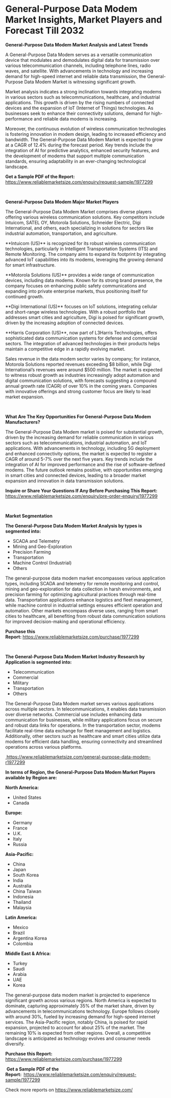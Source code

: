 <p><h1>General-Purpose Data Modem Market Insights, Market Players and Forecast Till 2032</h1></p><p><strong>General-Purpose Data Modem Market Analysis and Latest Trends</strong></p>
<p><p>A General-Purpose Data Modem serves as a versatile communication device that modulates and demodulates digital data for transmission over various telecommunication channels, including telephone lines, radio waves, and satellite. With advancements in technology and increasing demand for high-speed internet and reliable data transmission, the General-Purpose Data Modem Market is witnessing significant growth. </p><p>Market analysis indicates a strong inclination towards integrating modems in various sectors such as telecommunications, healthcare, and industrial applications. This growth is driven by the rising numbers of connected devices and the expansion of IoT (Internet of Things) technologies. As businesses seek to enhance their connectivity solutions, demand for high-performance and reliable data modems is increasing.</p><p>Moreover, the continuous evolution of wireless communication technologies is fostering innovation in modem design, leading to increased efficiency and bandwidth. The General-Purpose Data Modem Market is expected to grow at a CAGR of 12.4% during the forecast period. Key trends include the integration of AI for predictive analytics, enhanced security features, and the development of modems that support multiple communication standards, ensuring adaptability in an ever-changing technological landscape.</p></p>
<p><strong>Get a Sample PDF of the Report:&nbsp;</strong> <a href="https://www.reliablemarketsize.com/enquiry/request-sample/1977299?utm_campaign=3511&utm_medium=2&utm_source=Github&utm_content=ia&utm_term=08042025&utm_id=general-purpose-data-modem">https://www.reliablemarketsize.com/enquiry/request-sample/1977299</a></p>
<p>&nbsp;</p>
<p><strong>General-Purpose Data Modem Major Market Players</strong></p>
<p><p>The General-Purpose Data Modem Market comprises diverse players offering various wireless communication solutions. Key competitors include Intuicom, SATEL OY, Motorola Solutions, Schneider Electric, Digi International, and others, each specializing in solutions for sectors like industrial automation, transportation, and agriculture.</p><p>**Intuicom (US)** is recognized for its robust wireless communication technologies, particularly in Intelligent Transportation Systems (ITS) and Remote Monitoring. The company aims to expand its footprint by integrating advanced IoT capabilities into its modems, leveraging the growing demand for smart infrastructure.</p><p>**Motorola Solutions (US)** provides a wide range of communication devices, including data modems. Known for its strong brand presence, the company focuses on enhancing public safety communications and expanding into private enterprise markets, thus positioning itself for continued growth.</p><p>**Digi International (US)** focuses on IoT solutions, integrating cellular and short-range wireless technologies. With a robust portfolio that addresses smart cities and agriculture, Digi is poised for significant growth, driven by the increasing adoption of connected devices.</p><p>**Harris Corporation (US)**, now part of L3Harris Technologies, offers sophisticated data communication systems for defense and commercial sectors. The integration of advanced technologies in their products helps maintain a competitive edge in a rapidly evolving market.</p><p>Sales revenue in the data modem sector varies by company; for instance, Motorola Solutions reported revenues exceeding $8 billion, while Digi International’s revenues were around $500 million. The market is expected to witness robust growth as industries increasingly adopt automation and digital communication solutions, with forecasts suggesting a compound annual growth rate (CAGR) of over 10% in the coming years. Companies with innovative offerings and strong customer focus are likely to lead market expansion.</p></p>
<p>&nbsp;</p>
<p><strong>What Are The Key Opportunities For General-Purpose Data Modem Manufacturers?</strong></p>
<p><p>The General-Purpose Data Modem market is poised for substantial growth, driven by the increasing demand for reliable communication in various sectors such as telecommunications, industrial automation, and IoT applications. With advancements in technology, including 5G deployment and enhanced connectivity options, the market is expected to register a CAGR of around 5-7% over the next five years. Key trends include the integration of AI for improved performance and the rise of software-defined modems. The future outlook remains positive, with opportunities emerging in smart cities and connected devices, leading to a broader market expansion and innovation in data transmission solutions.</p></p>
<p><strong>Inquire or Share Your Questions If Any Before Purchasing This Report:</strong> <a href="https://www.reliablemarketsize.com/enquiry/pre-order-enquiry/1977299?utm_campaign=3511&utm_medium=2&utm_source=Github&utm_content=ia&utm_term=08042025&utm_id=general-purpose-data-modem">https://www.reliablemarketsize.com/enquiry/pre-order-enquiry/1977299</a></p>
<p>&nbsp;</p>
<p><strong>Market Segmentation</strong></p>
<p><strong>The General-Purpose Data Modem Market Analysis by types is segmented into:</strong></p>
<p><ul><li>SCADA and Telemetry</li><li>Mining and Geo-Exploration</li><li>Precision Farming</li><li>Transportation</li><li>Machine Control (Industrial)</li><li>Others</li></ul></p>
<p><p>The general-purpose data modem market encompasses various application types, including SCADA and telemetry for remote monitoring and control, mining and geo-exploration for data collection in harsh environments, and precision farming for optimizing agricultural practices through real-time data. Transportation applications enhance logistics and fleet management, while machine control in industrial settings ensures efficient operation and automation. Other markets encompass diverse uses, ranging from smart cities to healthcare, all benefiting from robust data communication solutions for improved decision-making and operational efficiency.</p></p>
<p><strong>Purchase this Report:&nbsp;</strong><a href="https://www.reliablemarketsize.com/purchase/1977299?utm_campaign=3511&utm_medium=2&utm_source=Github&utm_content=ia&utm_term=08042025&utm_id=general-purpose-data-modem">https://www.reliablemarketsize.com/purchase/1977299</a></p>
<p>&nbsp;</p>
<p><strong>The General-Purpose Data Modem Market Industry Research by Application is segmented into:</strong></p>
<p><ul><li>Telecommunication</li><li>Commercial</li><li>Military</li><li>Transportation</li><li>Others</li></ul></p>
<p><p>The General-Purpose Data Modem market serves various applications across multiple sectors. In telecommunications, it enables data transmission over diverse networks. Commercial use includes enhancing data communication for businesses, while military applications focus on secure and robust data links for operations. In the transportation sector, modems facilitate real-time data exchange for fleet management and logistics. Additionally, other sectors such as healthcare and smart cities utilize data modems for efficient data handling, ensuring connectivity and streamlined operations across various platforms.</p></p>
<p><a href="https://www.reliablemarketsize.com/general-purpose-data-modem-r1977299?utm_campaign=3511&utm_medium=2&utm_source=Github&utm_content=ia&utm_term=08042025&utm_id=general-purpose-data-modem">&nbsp;https://www.reliablemarketsize.com/general-purpose-data-modem-r1977299</a></p>
<p><strong>In terms of Region, the General-Purpose Data Modem Market Players available by Region are:</strong></p>
<p>
    <p> <strong> North America: </strong>
        <ul>
            <li>United States</li>
            <li>Canada</li>
        </ul>
        </p> 
    <p> <strong> Europe: </strong>
        <ul>
            <li>Germany</li>
            <li>France</li>
            <li>U.K.</li>
            <li>Italy</li>
            <li>Russia</li>
        </ul>
        </p> 
    <p> <strong> Asia-Pacific: </strong>
        <ul>
            <li>China</li>
            <li>Japan</li>
            <li>South Korea</li>
            <li>India</li>
            <li>Australia</li>
            <li>China Taiwan</li>
            <li>Indonesia</li>
            <li>Thailand</li>
            <li>Malaysia</li>
        </ul>
        </p> 
    <p> <strong> Latin America: </strong>
        <ul>
            <li>Mexico</li>
            <li>Brazil</li>
            <li>Argentina Korea</li>
            <li>Colombia</li>
        </ul>
        </p> 
    <p> <strong> Middle East & Africa: </strong>
        <ul>
            <li>Turkey</li>
            <li>Saudi</li>
            <li>Arabia</li>
            <li>UAE</li>
            <li>Korea</li>
        </ul>
    </p>
    </p>
<p><p>The general-purpose data modem market is projected to experience significant growth across various regions. North America is expected to dominate, capturing approximately 35% of the market share, driven by advancements in telecommunications technology. Europe follows closely with around 30%, fueled by increasing demand for high-speed internet services. The Asia-Pacific region, notably China, is poised for rapid expansion, projected to account for about 25% of the market. The remaining 10% is expected from other regions. Overall, a competitive landscape is anticipated as technology evolves and consumer needs diversify.</p></p>
<p><strong>Purchase this Report: </strong><a href="https://www.reliablemarketsize.com/purchase/1977299?utm_campaign=3511&utm_medium=2&utm_source=Github&utm_content=ia&utm_term=08042025&utm_id=general-purpose-data-modem">https://www.reliablemarketsize.com/purchase/1977299</a></p>
<p>&nbsp;<strong>Get a Sample PDF of the Report:&nbsp;&nbsp;</strong><a href="https://www.reliablemarketsize.com/enquiry/request-sample/1977299?utm_campaign=3511&utm_medium=2&utm_source=Github&utm_content=ia&utm_term=08042025&utm_id=general-purpose-data-modem">https://www.reliablemarketsize.com/enquiry/request-sample/1977299</a></p>
<p><strong></strong></p>
<p>Check more reports on <a href="https://www.reliablemarketsize.com/?utm_campaign=3511&utm_medium=2&utm_source=Github&utm_content=ia&utm_term=08042025&utm_id=general-purpose-data-modem">https://www.reliablemarketsize.com/</a></p>